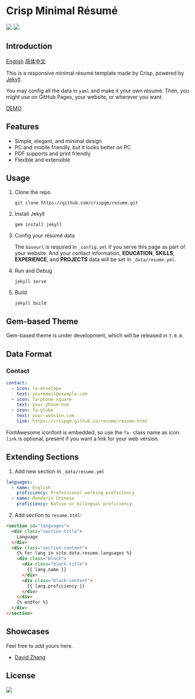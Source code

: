 # Crisp Minimal Résumé

![](https://travis-ci.org/crispgm/resume.svg)
![](https://img.shields.io/badge/powered%20by-jekyll-blue.svg)

## Introduction

[English](/README.md) [简体中文](/README_zh-CN.md)

This is a responsive minimal résumé template made by Crisp, powered by [Jekyll](http://jekyllrb.com/).

You may config all the data in `yaml` and make it your own résumé. Then, you might use on GitHub Pages, your website, or wherever you want.

[DEMO](https://crispgm.github.io/resume/resume.html)

## Features

* Simple, elegant, and minimal design
* PC and mobile friendly, but it looks better on PC
* PDF supports and print friendly
* Flexible and extensible

## Usage

1. Clone the repo

    ```
    git clone https://github.com/crispgm/resume.git
    ```

2. Install Jekyll

    ```
    gem install jekyll
    ```

3. Config your résumé data

    The `baseurl` is required in `_config.yml` if you serve this page as part of your website. And your contact information, __EDUCATION__, __SKILLS__, __EXPERIENCE__, and __PROJECTS__ data will be set in `_data/resume.yml`.

4. Run and Debug

    ```
    jekyll serve
    ```

5. Build

    ```
    jekyll build
    ```

## Gem-based Theme

Gem-based theme is under development, which will be released in `3.0.0`.

## Data Format

### Contact

```yaml
contact:
  - icon: fa-envelope
    text: youremail@example.com
  - icon: fa-phone-square
    text: your-phone-num
  - icon: fa-globe
    text: your-website.com
    link: https://crispgm.github.io/resume/resume.html
```

FontAwesome iconfont is embedded, so use the `fa-` class name as icon. `link` is optional, present if you want a link for your web version.

## Extending Sections

1. Add new section in `_data/resume.yml`

  ```yaml
  languages:
    - name: English
      proficiency: Professional working proficiency
    - name: Mandarin Chinese
      proficiency: Native or bilingual proficiency
  ```

2. Add section to `resume.html`:

  ```html
  <section id="languages">
    <div class="section-title">
      Language
    </div>
    <div class="section-content">
      {% for lang in site.data.resume.languages %}
      <div class="block">
        <div class="block-title">
          {{ lang.name }}
        </div>
        <div class="block-content">
          {{ lang.proficiency }}
        </div>
      </div>
      {% endfor %}
    </div>
  </section>
  ```

## Showcases

Feel free to add yours here.

* [David Zhang](https://crispgm.com/resume/)

## License

[![](https://img.shields.io/github/license/crispgm/resume.svg)](/LICENSE)
